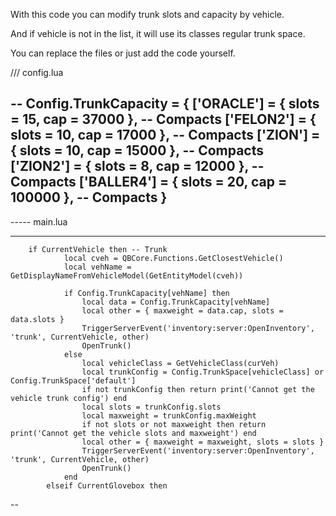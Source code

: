With this code you can modify trunk slots and capacity by vehicle.

And if vehicle is not in the list, it will use its classes regular trunk space.

You can replace the files or just add the code yourself.



/// config.lua

--
Config.TrunkCapacity = {
    ['ORACLE'] = { slots = 15, cap = 37000 }, -- Compacts
    ['FELON2'] = { slots = 10, cap = 17000 }, -- Compacts
    ['ZION'] = { slots = 10, cap = 15000 }, -- Compacts
    ['ZION2'] = { slots = 8, cap = 12000 }, -- Compacts
    ['BALLER4'] = { slots = 20, cap = 100000 }, -- Compacts
}
--


----- main.lua

----
        if CurrentVehicle then -- Trunk
                local cveh = QBCore.Functions.GetClosestVehicle()
                local vehName = GetDisplayNameFromVehicleModel(GetEntityModel(cveh))

                if Config.TrunkCapacity[vehName] then
                    local data = Config.TrunkCapacity[vehName]
                    local other = { maxweight = data.cap, slots = data.slots }
                    TriggerServerEvent('inventory:server:OpenInventory', 'trunk', CurrentVehicle, other)
                    OpenTrunk()
                else
                    local vehicleClass = GetVehicleClass(curVeh)
                    local trunkConfig = Config.TrunkSpace[vehicleClass] or Config.TrunkSpace['default']
                    if not trunkConfig then return print('Cannot get the vehicle trunk config') end
                    local slots = trunkConfig.slots
                    local maxweight = trunkConfig.maxWeight
                    if not slots or not maxweight then return print('Cannot get the vehicle slots and maxweight') end
                    local other = { maxweight = maxweight, slots = slots }
                    TriggerServerEvent('inventory:server:OpenInventory', 'trunk', CurrentVehicle, other)
                    OpenTrunk()
                end
            elseif CurrentGlovebox then
--
